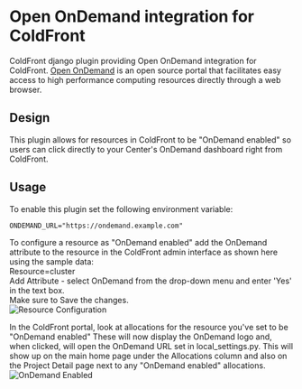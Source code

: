 # Open OnDemand integration for ColdFront

ColdFront django plugin providing Open OnDemand integration for ColdFront.  [Open
OnDemand](https://openondemand.org/) is an open source portal that facilitates easy
access to high performance computing resources directly through a web browser.

## Design

This plugin allows for resources in ColdFront to be "OnDemand enabled" so users can click directly to your Center's OnDemand dashboard right from ColdFront.

## Usage

To enable this plugin set the following environment variable:

```
ONDEMAND_URL="https://ondemand.example.com"
```
To configure a resource as "OnDemand enabled" add the OnDemand attribute to the resource in the ColdFront admin interface as shown here using the sample data:  
Resource=cluster  
Add Attribute - select OnDemand from the drop-down menu and enter 'Yes' in the text box.  
Make sure to Save the changes.  
![Resource Configuration](../../docs/source/user_guide/images/ondemand.PNG "OnDemand Configuration")


In the ColdFront portal, look at allocations for the resource you've set to be "OnDemand enabled"  These will now display the OnDemand logo and, when clicked, will open the OnDemand URL set in local_settings.py.  This will show up on the main home page under the Allocations column and also on the Project Detail page next to any "OnDemand enabled" allocations.    
![OnDemand Enabled](../../docs/source/user_guide/images/ondemand2.PNG "OnDemand Enabled")
